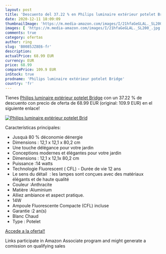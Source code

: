 ```yaml
---
layout: post
title: 'Descuento del 37.22 % en Philips luminaire extérieur potelet Brid'
date: 2020-12-11 18:09:09
thumbnailImage: 'https://m.media-amazon.com/images/I/21hfaGeGLAL._SL200_.jpg'
images: [ 'https://m.media-amazon.com/images/I/21hfaGeGLAL._SL200_.jpg' ]
comments: true
category: ofertas
author: ring
slug: 'B0085JZ8E6-fr'
description:
actualPrice: 68.99 EUR
currency: EUR
price: 68.99
comparePrice: 109.9 EUR
inStock: true
prodname: 'Philips luminaire extérieur potelet Bridge'
country: 'fr'
---
```


Tienes [Philips luminaire extérieur potelet Bridge](https://www.amazon.fr/dp/B0085JZ8E6/?tag=tolees0d-21) con un 37.22 % de descuento con precio de oferta de 68.99 EUR (original: 109.9 EUR) en el siguiente enlace!

[![Philips luminaire extérieur potelet Brid](https://m.media-amazon.com/images/I/21hfaGeGLAL._SL200_.jpg)](https://www.amazon.fr/dp/B0085JZ8E6/?tag=tolees0d-21)

Características principales:

- Jusquà 80 % déconomie dénergie
- Dimensions : 12,1 x 12,1 x 80,2 cm
- Une touche délégance pour votre jardin
- Conceptions modernes et élégantes pour votre jardin
- Dimensions : 12,1 x 12,1x 80,2 cm
- Puissance :14 watts
- Technologie Fluorescent ( CFL) - Durée de vie 12 ans
- Le sens du détail  : les lampes sont conçues avec des matériaux élégants et de haute qualité
- Couleur :Anthracite
- Matière :Aluminium
- Alliez ambiance et aspect pratique.
- 14W
- Ampoule Fluorescente Compacte (CFL) incluse
- Garantie :2 an(s)
- Blanc Chaud
- Type : Potelet

[Accede a la oferta!!](https://www.amazon.fr/dp/B0085JZ8E6/?tag=tolees0d-21)

Links participate in Amazon Associate program and might generate a comission on qualifying sales


